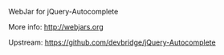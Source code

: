 WebJar for jQuery-Autocomplete

More info: http://webjars.org

Upstream: https://github.com/devbridge/jQuery-Autocomplete
